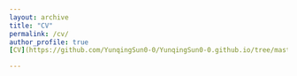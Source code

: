```yaml
---
layout: archive
title: "CV"
permalink: /cv/
author_profile: true
[CV](https://github.com/YunqingSun0-0/YunqingSun0-0.github.io/tree/master/files/CV-yqsun.pdf)

---
```

<!--

{% include base_path %}

    #Education
    #======
    #* B.S. in GitHub, GitHub University, 2012
   #* M.S. in Jekyll, GitHub University, 2014
    #* Ph.D in Version Control Theory, GitHub University, 2018 (expected)

    Work experience
    ======
    * Summer 2015: Research Assistant
      * Github University
      * Duties included: Tagging issues
      * Supervisor: Professor Git

    * Fall 2015: Research Assistant
      * Github University
      * Duties included: Merging pull requests
      * Supervisor: Professor Hub

    Skills
    ======
    * Skill 1
    * Skill 2
      * Sub-skill 2.1
      * Sub-skill 2.2
      * Sub-skill 2.3
    * Skill 3

    Publications
    ======
      <ul>{% for post in site.publications %}
        {% include archive-single-cv.html %}
      {% endfor %}</ul>

    Talks
    ======
      <ul>{% for post in site.talks %}
        {% include archive-single-talk-cv.html %}
      {% endfor %}</ul>

    Teaching
    ======
      <ul>{% for post in site.teaching %}
        {% include archive-single-cv.html %}
      {% endfor %}</ul>

    Service and leadership
    ====== 
* Currently signed in to 43 different slack teams -->
